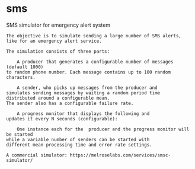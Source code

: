 # sms
SMS simulator for emergency alert system

    The objective is to simulate sending a large number of SMS alerts,
    like for an emergency alert service.

    The simulation consists of three parts:

        A producer that generates a configurable number of messages (default 1000)
    to random phone number. Each message contains up to 100 random characters.

        A sender, who picks up messages from the producer and
    simulates sending messages by waiting a random period time
    distributed around a configurable mean.
    The sender also has a configurable failure rate.

        A progress monitor that displays the following and
    updates it every N seconds (configurable):

        One instance each for the  producer and the progress monitor will be started
    while a variable number of senders can be started with
    different mean processing time and error rate settings.

    A commercial simulator: https://melroselabs.com/services/smsc-simulator/
